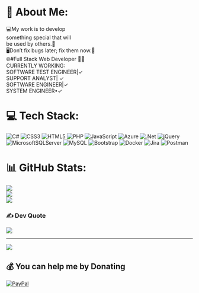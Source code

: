 # 💫 About Me:
💻My work is to develop <br>something special that will <br>be used by others.📱<br>🖥️Don’t fix bugs later; fix them now.🐞<br>🌐#Full Stack Web Developer 🧑‍💻<br>CURRENTLY WORKING: <br>SOFTWARE TEST ENGINEER|✓<br> SUPPORT ANALYST| ✓<br>SOFTWARE ENGINEER|✓<br>SYSTEM ENGINEER•✓<br>


# 💻 Tech Stack:
![C#](https://img.shields.io/badge/c%23-%23239120.svg?style=for-the-badge&logo=c-sharp&logoColor=white) ![CSS3](https://img.shields.io/badge/css3-%231572B6.svg?style=for-the-badge&logo=css3&logoColor=white) ![HTML5](https://img.shields.io/badge/html5-%23E34F26.svg?style=for-the-badge&logo=html5&logoColor=white) ![PHP](https://img.shields.io/badge/php-%23777BB4.svg?style=for-the-badge&logo=php&logoColor=white) ![JavaScript](https://img.shields.io/badge/javascript-%23323330.svg?style=for-the-badge&logo=javascript&logoColor=%23F7DF1E) ![Azure](https://img.shields.io/badge/azure-%230072C6.svg?style=for-the-badge&logo=azure-devops&logoColor=white) ![.Net](https://img.shields.io/badge/.NET-5C2D91?style=for-the-badge&logo=.net&logoColor=white) ![jQuery](https://img.shields.io/badge/jquery-%230769AD.svg?style=for-the-badge&logo=jquery&logoColor=white) ![MicrosoftSQLServer](https://img.shields.io/badge/Microsoft%20SQL%20Sever-CC2927?style=for-the-badge&logo=microsoft%20sql%20server&logoColor=white) ![MySQL](https://img.shields.io/badge/mysql-%2300f.svg?style=for-the-badge&logo=mysql&logoColor=white) ![Bootstrap](https://img.shields.io/badge/bootstrap-%23563D7C.svg?style=for-the-badge&logo=bootstrap&logoColor=white) ![Docker](https://img.shields.io/badge/docker-%230db7ed.svg?style=for-the-badge&logo=docker&logoColor=white) ![Jira](https://img.shields.io/badge/jira-%230A0FFF.svg?style=for-the-badge&logo=jira&logoColor=white) ![Postman](https://img.shields.io/badge/Postman-FF6C37?style=for-the-badge&logo=postman&logoColor=white)
# 📊 GitHub Stats:
![](https://github-readme-stats.vercel.app/api?username=vikaspawar2101&theme=synthwave&hide_border=false&include_all_commits=true&count_private=true)<br/>
![](https://github-readme-streak-stats.herokuapp.com/?user=vikaspawar2101&theme=synthwave&hide_border=false)<br/>
![](https://github-readme-stats.vercel.app/api/top-langs/?username=vikaspawar2101&theme=synthwave&hide_border=false&include_all_commits=true&count_private=true&layout=compact)

### ✍️ Dev Quote
![](https://quotes-github-readme.vercel.app/api?type=horizontal&theme=radical)



---
[![](https://visitcount.itsvg.in/api?id=vikaspawar2101&icon=0&color=0)](https://visitcount.itsvg.in)

  ## 💰 You can help me by Donating
  [![PayPal](https://img.shields.io/badge/PayPal-00457C?style=for-the-badge&logo=paypal&logoColor=white)](https://paypal.me/Vikaspawar2101) 

  
<!-- Proudly created with GPRM ( https://gprm.itsvg.in ) -->
